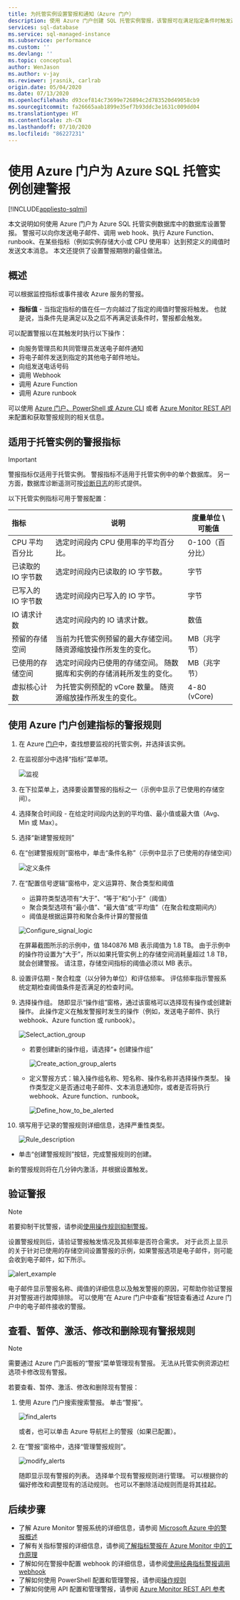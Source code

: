 ```yaml
---
title: 为托管实例设置警报和通知（Azure 门户）
description: 使用 Azure 门户创建 SQL 托管实例警报，该警报可在满足指定条件时触发通知或自动化操作。
services: sql-database
ms.service: sql-managed-instance
ms.subservice: performance
ms.custom: ''
ms.devlang: ''
ms.topic: conceptual
author: WenJason
ms.author: v-jay
ms.reviewer: jrasnik, carlrab
origin.date: 05/04/2020
ms.date: 07/13/2020
ms.openlocfilehash: d93cef814c73699e726894c2d783520d49058cb9
ms.sourcegitcommit: fa26665aab1899e35ef7b93ddc3e1631c009dd04
ms.translationtype: HT
ms.contentlocale: zh-CN
ms.lasthandoff: 07/10/2020
ms.locfileid: "86227231"
---
```

# <a name="create-alerts-for-azure-sql-managed-instance-using-the-azure-portal"></a>使用 Azure 门户为 Azure SQL 托管实例创建警报
[!INCLUDE[appliesto-sqlmi](../includes/appliesto-sqlmi.md)]

本文说明如何使用 Azure 门户为 Azure SQL 托管实例数据库中的数据库设置警报。 警报可以向你发送电子邮件、调用 web hook、执行 Azure Function、runbook、在某些指标（例如实例存储大小或 CPU 使用率）达到预定义的阈值时发送文本消息。 本文还提供了设置警报期限的最佳做法。


## <a name="overview"></a>概述

可以根据监控指标或事件接收 Azure 服务的警报。

* **指标值** - 当指定指标的值在任一方向越过了指定的阈值时警报将触发。 也就是说，当条件先是满足以及之后不再满足该条件时，警报都会触发。

可以配置警报以在其触发时执行以下操作：

* 向服务管理员和共同管理员发送电子邮件通知
* 将电子邮件发送到指定的其他电子邮件地址。
* 向组发送电话号码
* 调用 Webhook
* 调用 Azure Function
* 调用 Azure runbook

可以使用 [Azure 门户、PowerShell 或 Azure CLI](../../azure-monitor/platform/alerts-classic-portal.md) 或者 [Azure Monitor REST API](https://docs.microsoft.com/rest/api/monitor/alertrules) 来配置和获取警报规则的相关信息。 

## <a name="alerting-metrics-available-for-managed-instance"></a>适用于托管实例的警报指标

> [!IMPORTANT]
> 警报指标仅适用于托管实例。 警报指标不适用于托管实例中的单个数据库。 另一方面，数据库诊断遥测可按[诊断日志](../database/metrics-diagnostic-telemetry-logging-streaming-export-configure.md#diagnostic-telemetry-for-export)的形式提供。

以下托管实例指标可用于警报配置：

| 指标 | 说明 | 度量单位 \ 可能值 |
| :--------- | --------------------- | ----------- |
| CPU 平均百分比 | 选定时间段内 CPU 使用率的平均百分比。 | 0-100（百分比） |
| 已读取的 IO 字节数 | 选定时间段内已读取的 IO 字节数。 | 字节 |
| 已写入的 IO 字节数 | 选定时间段内已写入的 IO 字节。 | 字节 |
| IO 请求计数 | 选定时间段内的 IO 请求计数。 | 数值 |
| 预留的存储空间 | 当前为托管实例预留的最大存储空间。 随资源缩放操作所发生的变化。 | MB（兆字节） |
| 已使用的存储空间 | 选定时间段内已使用的存储空间。 随数据库和实例的存储消耗所发生的变化。 | MB（兆字节） |
| 虚拟核心计数 | 为托管实例预配的 vCore 数量。 随资源缩放操作所发生的变化。 | 4-80 (vCore) |

## <a name="create-an-alert-rule-on-a-metric-with-the-azure-portal"></a>使用 Azure 门户创建指标的警报规则

1. 在 Azure [门户](https://portal.azure.cn/)中，查找想要监视的托管实例，并选择该实例。

2. 在监视部分中选择“指标”菜单项。

   ![监视](./media/alerts-create/mi-alerting-menu-annotated.png)
  
3. 在下拉菜单上，选择要设置警报的指标之一（示例中显示了已使用的存储空间）。

4. 选择聚合时间段 - 在给定时间段内达到的平均值、最小值或最大值（Avg、Min 或 Max）。 

5. 选择“新建警报规则”

6. 在“创建警报规则”窗格中，单击“条件名称”（示例中显示了已使用的存储空间）

   ![定义条件](./media/alerts-create/mi-create-metrics-alert-smaller-annotated.png)

7. 在“配置信号逻辑”窗格中，定义运算符、聚合类型和阈值

   * 运算符类型选项有“大于”、“等于”和“小于”（阈值）
   * 聚合类型选项有“最小值”、“最大值”或“平均值”（在聚合粒度期间内）
   * 阈值是根据运算符和聚合条件计算的警报值
   
   ![Configure_signal_logic](./media/alerts-create/mi-configure-signal-logic-annotated.png)
   
   在屏幕截图所示的示例中，值 1840876 MB 表示阈值为 1.8 TB。 由于示例中的操作符设置为“大于”，所以如果托管实例上的存储空间消耗量超过 1.8 TB，就会创建警报。 请注意，存储空间指标的阈值必须以 MB 表示。

8. 设置评估期 - 聚合粒度（以分钟为单位）和评估频率。 评估频率指示警报系统定期检查阈值条件是否满足的检查时间。

9. 选择操作组。 随即显示“操作组”窗格，通过该窗格可以选择现有操作或创建新操作。 此操作定义在触发警报时发生的操作（例如，发送电子邮件、执行 webhook、Azure function 或 runbook）。

   ![Select_action_group](./media/alerts-create/mi-select-action-group-smaller-annotated.png)

   * 若要创建新的操作组，请选择“+ 创建操作组”

      ![Create_action_group_alerts](./media/alerts-create/mi-create-alert-action-group-smaller-annotated.png)
   
   * 定义警报方式：输入操作组名称、短名称、操作名称并选择操作类型。 操作类型定义是否通过电子邮件、文本消息通知你，或者是否将执行 webhook、Azure function、runbook。

      ![Define_how_to_be_alerted](./media/alerts-create/mi-add-alerts-action-group-annotated.png)

10. 填写用于记录的警报规则详细信息，选择严重性类型。

      ![Rule_description](./media/alerts-create/mi-rule-details-complete-smaller-annotated.png)

   * 单击“创建警报规则”按钮，完成警报规则的创建。

新的警报规则将在几分钟内激活，并根据设置触发。

## <a name="verifying-alerts"></a>验证警报

> [!NOTE]
> 若要抑制干扰警报，请参阅[使用操作规则抑制警报](../../azure-monitor/platform/alerts-action-rules.md#suppression-of-alerts)。

设置警报规则后，请验证警报触发情况及其频率是否符合需求。 对于此页上显示的关于针对已使用的存储空间设置警报的示例，如果警报选项是电子邮件，则可能会收到电子邮件，如下所示。

   ![alert_example](./media/alerts-create/mi-email-alert-example-smaller-annotated.png)

电子邮件显示警报名称、阈值的详细信息以及触发警报的原因，可帮助你验证警报并对警报进行故障排除。 可以使用“在 Azure 门户中查看”按钮查看通过 Azure 门户中的电子邮件接收的警报。 

## <a name="view-suspend-activate-modify-and-delete-existing-alert-rules"></a>查看、暂停、激活、修改和删除现有警报规则

> [!NOTE]
> 需要通过 Azure 门户面板的“警报”菜单管理现有警报。 无法从托管实例资源边栏选项卡修改现有警报。

若要查看、暂停、激活、修改和删除现有警报：

1. 使用 Azure 门户搜索搜索警报。 单击“警报”。

   ![find_alerts](./media/alerts-create/mi-manage-alerts-browse-smaller-annotated.png)

   或者，也可以单击 Azure 导航栏上的警报（如果已配置）。

2. 在“警报”窗格中，选择“管理警报规则”。

   ![modify_alerts](./media/alerts-create/mi-manage-alert-rules-smaller-annotated.png)

   随即显示现有警报的列表。 选择单个现有警报规则进行管理。 可以根据你的偏好修改和调整现有的活动规则。 也可以不删除活动规则而是将其挂起。 

## <a name="next-steps"></a>后续步骤

* 了解 Azure Monitor 警报系统的详细信息，请参阅 [Microsoft Azure 中的警报概述](../../azure-monitor/platform/alerts-overview.md)
* 了解有关指标警报的详细信息，请参阅[了解指标警报在 Azure Monitor 中的工作原理](../../azure-monitor/platform/alerts-metric-overview.md)
* 了解如何在警报中配置 webhook 的详细信息，请参阅[使用经典指标警报调用 webhook](../../azure-monitor/platform/alerts-webhooks.md)
* 了解如何使用 PowerShell 配置和管理警报，请参阅[操作规则](https://docs.microsoft.com/powershell/module/az.monitor/add-azmetricalertrulev2)
* 了解如何使用 API 配置和管理警报，请参阅 [Azure Monitor REST API 参考](https://docs.microsoft.com/rest/api/monitor/) 
